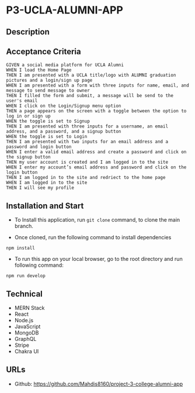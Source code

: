# P3-UCLA-ALUMNI-APP

## Description


## Acceptance Criteria
```
GIVEN a social media platform for UCLA Alumni
WHEN I load the Home Page
THEN I am presented with a UCLA title/logo with ALUMNI graduation pictures and a login/sign up page
WHEN I am presented with a form with three inputs for name, email, and message to send message to owner
THEN I filled the form and submit, a message will be send to the user's email
WHEN I click on the Login/Signup menu option
THEN a page appears on the screen with a toggle between the option to log in or sign up
WHEN the toggle is set to Signup
THEN I am presented with three inputs for a username, an email address, and a password, and a signup button
WHEN the toggle is set to Login
THEN I am presented with two inputs for an email address and a password and login button
WHEN I enter a valid email address and create a password and click on the signup button
THEN my user account is created and I am logged in to the site
WHEN I enter my account’s email address and password and click on the login button
THEN I am logged in to the site and redriect to the home page
WHEN I am logged in to the site
THEN I will see my profile  
```

## Installation and Start
* To Install this application, run `git clone` command, to clone the main branch.

* Once cloned, run the following command to install dependencies
```
npm install
```

* To run this app on your local browser, go to the root directory and run following command:
```
npm run develop
```

## Technical
* MERN Stack
* React
* Node.js
* JavaScript
* MongoDB
* GraphQL
* Stripe
* Chakra UI

## URLs
* Github: https://github.com/Mahdis8160/project-3-college-alumni-app

